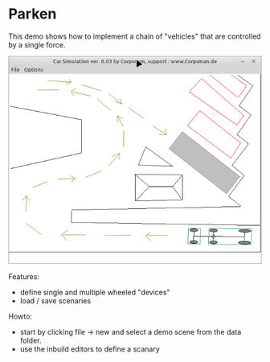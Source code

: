 # Parken

This demo shows how to implement a chain of "vehicles" that are controlled by a single force.

![](preview.png)

Features:
- define single and multiple wheeled "devices"
- load / save scenaries


Howto:
- start by clicking file -> new and select a demo scene from the data folder.
- use the inbuild editors to define a scanary